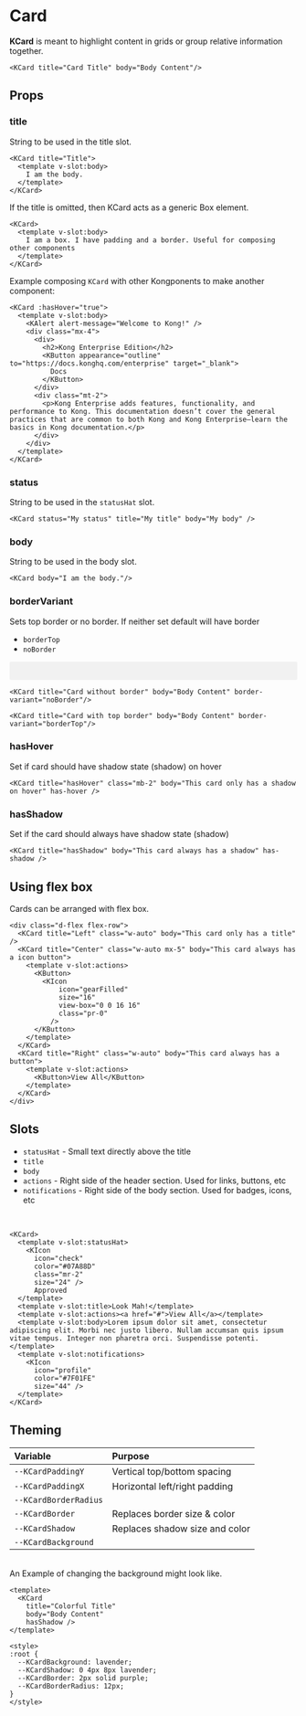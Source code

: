 # Card

**KCard** is meant to highlight content in grids or group relative information together.

<KCard title="Card Title" body="Body Content"/>

```vue
<KCard title="Card Title" body="Body Content"/>
```

## Props

### title

String to be used in the title slot.

<KCard title="Title">
  <template v-slot:body>
    I am the body.
  </template>
</KCard>

```vue
<KCard title="Title">
  <template v-slot:body>
    I am the body.
  </template>
</KCard>
```

If the title is omitted, then KCard acts as a generic Box element.

<KCard>
  <template v-slot:body>
    I am a box. I have padding and a border. Useful for composing other components
  </template>
</KCard>

```vue
<KCard>
  <template v-slot:body>
    I am a box. I have padding and a border. Useful for composing other components
  </template>
</KCard>
```

Example composing `KCard` with other Kongponents to make another component:

<KCard :hasHover="true">
  <template v-slot:body>
    <KAlert alert-message="Welcome to Kong!" />
    <div class="mx-4">
      <div style="display: flex; justify-content: space-between; align-items: center;">
        <h2>Kong Enterprise Edition</h2>
        <KButton appearance="outline" to="https://docs.konghq.com/enterprise" target="_blank">
          Docs
        </KButton>
      </div>
      <div class="mt-2">
        <p>Kong Enterprise adds features, functionality, and performance to Kong. This documentation doesn’t cover the general practices that are common to both Kong and Kong Enterprise—learn the basics in Kong documentation.</p>
      </div>
    </div>
  </template>
</KCard>

```vue
<KCard :hasHover="true">
  <template v-slot:body>
    <KAlert alert-message="Welcome to Kong!" />
    <div class="mx-4">
      <div>
        <h2>Kong Enterprise Edition</h2>
        <KButton appearance="outline" to="https://docs.konghq.com/enterprise" target="_blank">
          Docs
        </KButton>
      </div>
      <div class="mt-2">
        <p>Kong Enterprise adds features, functionality, and performance to Kong. This documentation doesn’t cover the general practices that are common to both Kong and Kong Enterprise—learn the basics in Kong documentation.</p>
      </div>
    </div>
  </template>
</KCard>
```

### status

String to be used in the `statusHat` slot.

<KCard status="My status" title="My title" body="My body" />

```vue
<KCard status="My status" title="My title" body="My body" />
```

### body

String to be used in the body slot.

<KCard body="I am the body."/>

```vue
<KCard body="I am the body."/>
```

### borderVariant

Sets top border or no border. If neither set default will have border

- `borderTop`
- `noBorder`

<div class="borderless-cards">
  <KCard title="Card without border" body="Body Content" border-variant="noBorder"/>

  <KCard title="Card with top border" body="Body Content" border-variant="borderTop"/>
</div>

```vue
<KCard title="Card without border" body="Body Content" border-variant="noBorder"/>

<KCard title="Card with top border" body="Body Content" border-variant="borderTop"/>
```

### hasHover

Set if card should have shadow state (shadow) on hover

<KCard title="hasHover" class="mb-2" body="This card only has a shadow on hover" has-hover />

```vue
<KCard title="hasHover" class="mb-2" body="This card only has a shadow on hover" has-hover />
```

### hasShadow

Set if the card should always have shadow state (shadow)

<KCard title="hasShadow" body="This card always has a shadow" has-shadow />

```vue
<KCard title="hasShadow" body="This card always has a shadow" has-shadow />
```

## Using flex box

Cards can be arranged with flex box.

<div class="d-flex flex-row">
  <KCard
    title="Left"
    class="w-auto"
    body="This card only has a title"
  />
  <KCard
    title="Center"
    class="w-auto mx-5"
    body="This card always has a icon button"
  >
    <template v-slot:actions>
      <KButton size="small" appearance="outline">
        <KIcon
            icon="gearFilled"
            size="16"
            view-box="0 0 16 16"
            class="pr-0"
          />
      </KButton>
    </template>
  </KCard>
  <KCard
    title="Right"
    class="w-auto"
    body="This card always has a button"
  >
    <template v-slot:actions>
      <KButton size="small" appearance="outline">View All</KButton>
    </template>
  </KCard>
</div>

```vue
<div class="d-flex flex-row">
  <KCard title="Left" class="w-auto" body="This card only has a title" />
  <KCard title="Center" class="w-auto mx-5" body="This card always has a icon button">
    <template v-slot:actions>
      <KButton>
        <KIcon
            icon="gearFilled"
            size="16"
            view-box="0 0 16 16"
            class="pr-0"
          />
      </KButton>
    </template>
  </KCard>
  <KCard title="Right" class="w-auto" body="This card always has a button">
    <template v-slot:actions>
      <KButton>View All</KButton>
    </template>
  </KCard>
</div>
```

## Slots

- `statusHat` - Small text directly above the title
- `title`
- `body`
- `actions` - Right side of the header section. Used for links, buttons, etc
- `notifications` - Right side of the body section. Used for badges, icons, etc

&nbsp;
<KCard>
  <template v-slot:statusHat>
    <KIcon
      icon="check"
      color="#07A88D"
      class="mr-2"
      size="24" />
      Approved
  </template>
  <template v-slot:title>Look Mah!</template>
  <template v-slot:actions><a href="#">View All</a></template>
  <template v-slot:body>Lorem ipsum dolor sit amet, consectetur adipiscing elit. Morbi nec justo libero. Nullam accumsan quis ipsum vitae tempus. Integer non pharetra orci. Suspendisse potenti.</template>
  <template v-slot:notifications>
    <KIcon
      icon="profile"
      color="#7F01FE"
      size="44" />
  </template>
</KCard>

```vue
<KCard>
  <template v-slot:statusHat>
    <KIcon
      icon="check"
      color="#07A88D"
      class="mr-2"
      size="24" />
      Approved
  </template>
  <template v-slot:title>Look Mah!</template>
  <template v-slot:actions><a href="#">View All</a></template>
  <template v-slot:body>Lorem ipsum dolor sit amet, consectetur adipiscing elit. Morbi nec justo libero. Nullam accumsan quis ipsum vitae tempus. Integer non pharetra orci. Suspendisse potenti.</template>
  <template v-slot:notifications>
    <KIcon
      icon="profile"
      color="#7F01FE"
      size="44" />
  </template>
</KCard>
```

## Theming

| Variable | Purpose
|:-------- |:-------
| `--KCardPaddingY`| Vertical top/bottom spacing
| `--KCardPaddingX` | Horizontal left/right padding
| `--KCardBorderRadius` |
| `--KCardBorder`| Replaces border size & color
| `--KCardShadow`| Replaces shadow size and color
| `--KCardBackground`|

\
An Example of changing the background might look like.

<div class="card-wrapper">
  <KCard
    title="Colorful Title"
    body="Body Content"
    hasShadow />
</div>

```vue
<template>
  <KCard
    title="Colorful Title"
    body="Body Content"
    hasShadow />
</template>

<style>
:root {
  --KCardBackground: lavender;
  --KCardShadow: 0 4px 8px lavender;
  --KCardBorder: 2px solid purple;
  --KCardBorderRadius: 12px;
}
</style>
```

<style lang="scss">
.borderless-cards {
  padding: 1rem;
  background: rgba(27,31,35,0.05);
  border-radius: 3px;
  .kong-card {
    background: #fff;
  }
}
.card-wrapper {
  --KCardBackground: lavender;
  --KCardShadow: 0 4px 8px lavender;
  --KCardBorder: 2px solid purple;
  --KCardBorderRadius: 12px;
}
</style>
